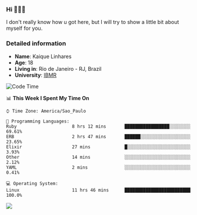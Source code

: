 ### Hi 🙋🏽‍♂️

I don't really know how u got here, but I will try to show a little bit about myself for you.

### Detailed information

* **Name**: Kaique Linhares
* **Age**: 18
* **Living in**: Rio  de Janeiro - RJ, Brazil
* **University**: [IBMR](https://www.ibmr.br/)

<!--START_SECTION:waka-->
![Code Time](http://img.shields.io/badge/Code%20Time-167%20hrs%2014%20mins-blue)

📊 **This Week I Spent My Time On** 

```text
⌚︎ Time Zone: America/Sao_Paulo

💬 Programming Languages: 
Ruby                     8 hrs 12 mins       █████████████████░░░░░░░░   69.61% 
ERB                      2 hrs 47 mins       ██████░░░░░░░░░░░░░░░░░░░   23.65% 
Elixir                   27 mins             █░░░░░░░░░░░░░░░░░░░░░░░░   3.93% 
Other                    14 mins             ░░░░░░░░░░░░░░░░░░░░░░░░░   2.12% 
YAML                     2 mins              ░░░░░░░░░░░░░░░░░░░░░░░░░   0.41%

💻 Operating System: 
Linux                    11 hrs 46 mins      █████████████████████████   100.0%

```


<!--END_SECTION:waka-->

<a href="https://www.linkedin.com/in/kaique-linhares-25a840208/"  target="_blank"><img src="https://img.shields.io/badge/-LinkedIn-%230077B5?style=for-the-badge&logo=linkedin&logoColor=white" target="_blank"></a>
